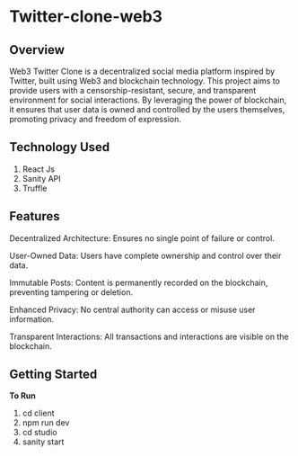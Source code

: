 # Twitter-clone-web3

## Overview
Web3 Twitter Clone is a decentralized social media platform inspired by Twitter, built using Web3 and blockchain technology. This project aims to provide users with a censorship-resistant, secure, and transparent environment for social interactions. By leveraging the power of blockchain, it ensures that user data is owned and controlled by the users themselves, promoting privacy and freedom of expression.

## Technology Used
1. React Js
2. Sanity API
3. Truffle

## Features
Decentralized Architecture: Ensures no single point of failure or control.

User-Owned Data: Users have complete ownership and control over their data.

Immutable Posts: Content is permanently recorded on the blockchain, preventing tampering or deletion.

Enhanced Privacy: No central authority can access or misuse user information.

Transparent Interactions: All transactions and interactions are visible on the blockchain.

## Getting Started

**To Run**

1. cd client
2. npm run dev
3. cd studio
4. sanity start

